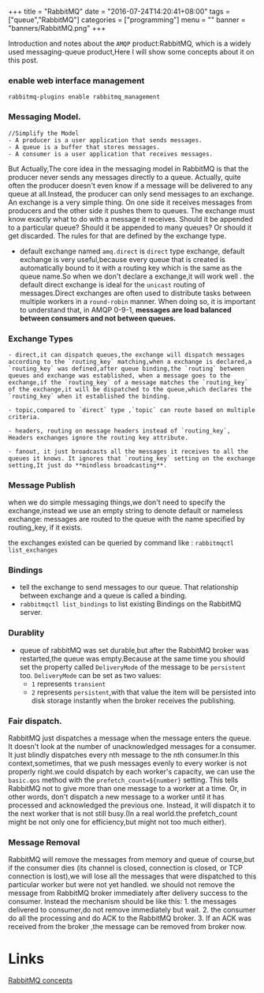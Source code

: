 +++
title = "RabbitMQ"
date = "2016-07-24T14:20:41+08:00"
tags = ["queue","RabbitMQ"]
categories = ["programming"]
menu = ""
banner = "banners/RabbitMQ.png"
+++

Introduction and notes about the `AMQP` product:RabbitMQ, which is a widely used messaging-queue product,Here I will show some concepts about it on this post.
<!--more-->

### enable web interface management
```
rabbitmq-plugins enable rabbitmq_management
```


### Messaging Model.

  ```
  //Simplify the Model
  - A producer is a user application that sends messages.
  - A queue is a buffer that stores messages.
  - A consumer is a user application that receives messages.
  ```
  
  But Actually,The core idea in the messaging model in RabbitMQ is that the producer never sends any messages directly to a queue. Actually, quite often the producer doesn't even know if a message will be delivered to any queue at all.Instead, the producer can only send messages to an exchange. An exchange is a very simple thing. On one side it receives messages from producers and the other side it pushes them to queues. The exchange must know exactly what to do with a message it receives. Should it be appended to a particular queue? Should it be appended to many queues? Or should it get discarded. The rules for that are defined by the exchange type.

- default exchange named `amq.direct` is `direct` type exchange, default exchange is very useful,because every queue that is created is automatically bound to it with a routing key which is the same as the queue name.So when we don't declare a exchange,it will work well . the default direct exchange is ideal for the `unicast` routing of messages.Direct exchanges are often used to distribute tasks between multiple workers in a `round-robin` manner. When doing so, it is important to understand that, in AMQP 0-9-1, **messages are load balanced between consumers and not between queues.**

### Exchange Types

    - direct,it can dispatch queues,the exchange will dispatch messages according to the `routing_key` matching,when a exchange is declared,a `routing_key` was defined,after queue binding,the `routing` between queues and exchange was established, when a message goes to the exchange,if the `routing_key` of a message matches the `routing_key` of the exchange,it will be dispatched to the queue,which declares the `routing_key` when it established the binding.
    
    - topic,compared to `direct` type ,`topic` can route based on multiple criteria.
    
    - headers, routing on message headers instead of `routing_key`, Headers exchanges ignore the routing key attribute.
    
    - fanout, it just broadcasts all the messages it receives to all the queues it knows. It ignores that `routing_key` setting on the exchange setting,It just do **mindless broadcasting**.

### Message Publish
  when we do simple messaging things,we don't need to specify the exchange,instead we use an empty string to denote  default or nameless exchange: messages are routed to the queue with the name specified by routing_key, if it exists.

  the exchanges existed can be queried by command like : `rabbitmqctl list_exchanges`

### Bindings
  - tell the exchange to send messages to our queue. That relationship between exchange and a queue is called a binding.
  - `rabbitmqctl list_bindings` to list existing Bindings on the RabbitMQ server.

### Durablity

- queue of rabbitMQ was set durable,but after the RabbitMQ broker was restarted,the queue was empty.Because at the same time  you should set the property called  `DeliveryMode` of the message to be `persistent` too.
  `DeliveryMode` can be set as two values:
    - `1` represents `transient`
    - `2` represents `persistent`,with that value the item will be persisted into disk storage instantly when the broker receives the publishing.
  
### Fair dispatch.
  RabbitMQ just dispatches a message when the message enters the queue. It doesn't look at the number of unacknowledged messages for a consumer. It just blindly dispatches every nth message to the nth consumer.In this context,sometimes, that we push messages evenly to every worker is not properly right.we could dispatch by each worker's capacity,  we can use the `basic.qos` method with the `prefetch_count=${number}` setting. This tells RabbitMQ not to give more than one message to a worker at a time. Or, in other words, don't dispatch a new message to a worker until it has processed and acknowledged the previous one. Instead, it will dispatch it to the next worker that is not still busy.(In a real world.the prefetch_count might be not only one for efficiency,but might not too much either).


### Message Removal
RabbitMQ will remove the messages from memory and queue of course,but if the  consumer dies (its channel is closed, connection is closed, or TCP connection is lost),we will lose all the messages that were dispatched to this particular worker but were not yet handled.
  we should not remove the message from RabbitMQ broker immediately after delivery success to the consumer. Instead the mechanism should be like this:
    1. the messages delivered to consumer,do not remove immediately but wait.
    2. the consumer do all the processing and do ACK to the RabbitMQ broker.
    3. If an ACK was received from the broker ,the message can be removed from broker now.





# Links
  [RabbitMQ concepts](http://www.rabbitmq.com/tutorials/amqp-concepts.html)
